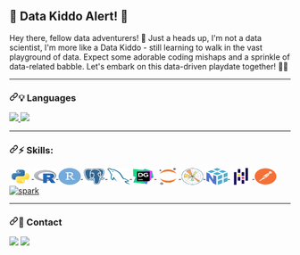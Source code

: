 ## 👶 Data Kiddo Alert! 👶
Hey there, fellow data adventurers! 🚀 Just a heads up, I'm not a data scientist, I'm more like a Data Kiddo - still learning to walk in the vast playground of data. Expect some adorable coding mishaps and a sprinkle of data-related babble. Let's embark on this data-driven playdate together! 🍼✨

<hr></hr>
 <div>
  <h3 dir="auto"><a id="user-content--languages" class="anchor" aria-hidden="true" href="#-languages"><svg class="octicon octicon-link" viewBox="0 0 16 16" version="1.1" width="16" height="16" aria-hidden="true"><path fill-rule="evenodd" d="M7.775 3.275a.75.75 0 001.06 1.06l1.25-1.25a2 2 0 112.83 2.83l-2.5 2.5a2 2 0 01-2.83 0 .75.75 0 00-1.06 1.06 3.5 3.5 0 004.95 0l2.5-2.5a3.5 3.5 0 00-4.95-4.95l-1.25 1.25zm-4.69 9.64a2 2 0 010-2.83l2.5-2.5a2 2 0 012.83 0 .75.75 0 001.06-1.06 3.5 3.5 0 00-4.95 0l-2.5 2.5a3.5 3.5 0 004.95 4.95l1.25-1.25a.75.75 0 00-1.06-1.06l-1.25 1.25a2 2 0 01-2.83 0z"></path></svg></a><g-emoji class="g-emoji" alias="bulb" fallback-src="https://github.githubassets.com/images/icons/emoji/unicode/1f4a1.png">💡</g-emoji> Languages</h3> 
  <a href="https://github.com/sakovitz">
   <img height="180em" src="https://github-readme-stats-i8te.vercel.app/api/?username=sakovitz&show_icons=true&theme=dark&include_all_commits=true&title_color=67ad17"/>
 <img height="180em" src="https://github-readme-stats-i8te.vercel.app/api/top-langs/?username=sakovitz&layout=compact&langs_count=7&theme=dark&title_color=67ad17"/>
</div>
 <hr></hr>
<div style="display: inline_block">
 <h3 dir="auto"><a id="user-content--skills" class="anchor" aria-hidden="true" href="#-skills"><svg class="octicon octicon-link" viewBox="0 0 16 16" version="1.1" width="16" height="16" aria-hidden="true"><path fill-rule="evenodd" d="M7.775 3.275a.75.75 0 001.06 1.06l1.25-1.25a2 2 0 112.83 2.83l-2.5 2.5a2 2 0 01-2.83 0 .75.75 0 00-1.06 1.06 3.5 3.5 0 004.95 0l2.5-2.5a3.5 3.5 0 00-4.95-4.95l-1.25 1.25zm-4.69 9.64a2 2 0 010-2.83l2.5-2.5a2 2 0 012.83 0 .75.75 0 001.06-1.06 3.5 3.5 0 00-4.95 0l-2.5 2.5a3.5 3.5 0 004.95 4.95l1.25-1.25a.75.75 0 00-1.06-1.06l-1.25 1.25a2 2 0 01-2.83 0z"></path></svg></a><g-emoji class="g-emoji" alias="zap" fallback-src="https://github.githubassets.com/images/icons/emoji/unicode/26a1.png">⚡</g-emoji> Skills:</h3>
  <a href="https://www.python.org/">
   <img align="center" alt="Python" height="30" width="40" src="https://github.com/devicons/devicon/blob/master/icons/python/python-original.svg">
  </a>
  <a href="https://www.r-project.org/">
   <img align="center" alt="R" height="30" width="40" src="https://github.com/devicons/devicon/blob/master/icons/r/r-original.svg">
  </a>
  <a href="https://posit.co/download/rstudio-desktop/">
   <img align="center" alt="RStudio" height="30" width="40" src="https://github.com/devicons/devicon/blob/master/icons/rstudio/rstudio-original.svg">
  </a>
  <a href="https://www.postgresql.org/">
   <img align="center" alt="postgres" height="30" width="40" src="https://github.com/devicons/devicon/blob/master/icons/postgresql/postgresql-plain.svg">
  </a>
  <a href="https://www.mysql.com/">
   <img align="center" alt="MySQL" height="30" width="40" src="https://github.com/devicons/devicon/blob/master/icons/mysql/mysql-original.svg">
  </a>
  <a href="https://www.jetbrains.com/pt-br/datagrip/">
   <img align="center" alt="datagrip" height="30" width="40" src="https://github.com/devicons/devicon/blob/master/icons/datagrip/datagrip-original.svg">
  </a>
  <a href="https://jupyter.org/">
   <img align="center" alt="Jupyter" height="30" width="40" src="https://github.com/devicons/devicon/blob/master/icons/jupyter/jupyter-original.svg">
  </a>
  <a href="https://matplotlib.org/">
   <img align="center" alt="Matplotlib" height="30" width="40" src="https://github.com/devicons/devicon/blob/master/icons/matplotlib/matplotlib-original.svg">
  </a>
  <a href="https://numpy.org/">
   <img align="center" alt="Numpy" height="30" width="40" src="https://github.com/devicons/devicon/blob/master/icons/numpy/numpy-original.svg">
  </a>
  <a href="https://pandas.pydata.org/">
   <img align="center" alt="Pandas" height="30" width="40" src="https://github.com/devicons/devicon/blob/master/icons/pandas/pandas-original.svg">
  </a>
  <a href="https://www.postman.com/">
   <img align="center" alt="Postman" height="30" width="40" src="https://github.com/devicons/devicon/blob/master/icons/postman/postman-original.svg">
  </a>
  <a href="https://spark.apache.org/">
   <img align="center" alt="spark" height="30" width="50" src="https://github.com/valohai/ml-logos/blob/master/spark.svg">
  </a>
  

  
</div>
  <hr></hr>
<div> 
  <h3 dir="auto"><a id="user-content--contact" class="anchor" aria-hidden="true" href="#-contact"><svg class="octicon octicon-link" viewBox="0 0 16 16" version="1.1" width="16" height="16" aria-hidden="true"><path fill-rule="evenodd" d="M7.775 3.275a.75.75 0 001.06 1.06l1.25-1.25a2 2 0 112.83 2.83l-2.5 2.5a2 2 0 01-2.83 0 .75.75 0 00-1.06 1.06 3.5 3.5 0 004.95 0l2.5-2.5a3.5 3.5 0 00-4.95-4.95l-1.25 1.25zm-4.69 9.64a2 2 0 010-2.83l2.5-2.5a2 2 0 012.83 0 .75.75 0 001.06-1.06 3.5 3.5 0 00-4.95 0l-2.5 2.5a3.5 3.5 0 004.95 4.95l1.25-1.25a.75.75 0 00-1.06-1.06l-1.25 1.25a2 2 0 01-2.83 0z"></path></svg></a><g-emoji class="g-emoji" alias="handshake" fallback-src="https://github.githubassets.com/images/icons/emoji/unicode/1f91d.png">🤝</g-emoji> Contact</h3> 
  <a href="https://www.linkedin.com/in/sakovitz/" target="_blank"><img src="https://img.shields.io/badge/-LinkedIn-%230077B5?style=for-the-badge&logo=linkedin&logoColor=white" target="_blank"></a> 
  <a href = "mailto:gsakovitz@gmail.com">
   <img src="https://img.shields.io/badge/-Gmail-%23333?style=for-the-badge&logo=gmail&logoColor=white" target="_blank">
  </a>
 
 
</div>
